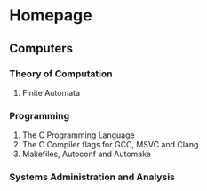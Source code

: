 # Homepage

## Computers 

### Theory of Computation
1. Finite Automata

### Programming
1. The C Programming Language
2. The C Compiler flags for GCC, MSVC and Clang
3. Makefiles, Autoconf and Automake

### Systems Administration and Analysis
